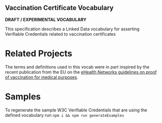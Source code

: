 ## Vaccination Certificate Vocabulary

**DRAFT / EXPERIMENTAL VOCABULARY**

This specification describes a Linked Data vocabulary for asserting
Verifiable Credentials related to vaccination certificates

# Related Projects

The terms and definitions used in this vocab were in part inspired by the recent publication from the EU on the [eHealth Networks guidelines on proof of vaccination for medical purposes](https://ec.europa.eu/health/sites/health/files/ehealth/docs/vaccination-proof_interoperability-guidelines_en.pdf).

# Samples

To regenerate the sample W3C Verifiable Credentials that are using the defined vocabulary run `npm i && npm run generateExamples`

